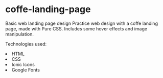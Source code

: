 # coffe-landing-page
Basic web landing page design
Practice web design with a coffe landing page, made with Pure CSS. Includes some hover effects and image manipulation.

Technologies used:


<li>HTML</li>
<li>CSS</li>
<li>Ionic Icons</li>
<li>Google Fonts</li>
